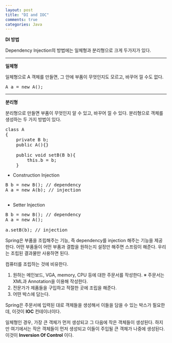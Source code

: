 ```yaml
---
layout: post
title: "DI and IOC"
comments: true
categories: Java
---
```


__DI 방법__

Dependency Injection의 방법에는 일체형과 분리형으로 크게 두가지가 있다. 

<hr/>

__일체형__

일체형으로 A 객체를 만들면, 그 안에 부품이 무엇인지도 모르고, 바꾸어 낄 수도 없다.
<pre>
A a = new A();
</pre>

<hr/>

__분리형__ 

분리형으로 만들면 부품이 무엇인지 알 수 있고, 바꾸어 낄 수 있다.
분리형으로 객체를 생성하는 두 가지 방법이 있다. 

<pre>
class A
{
    private B b;
    public A(){}

    public void setB(B b){
        this.b = b;
    }
</pre>

- Construction Injection

<pre>
B b = new B(); // dependency
A a = new A(b); // injection

</pre>

- Setter Injection

<pre>
B b = new B(); // dependency
A a = new A();

a.setB(b); // injection
</pre>

Spring은 부품을 조립해주는 기능, 즉 dependency를 injection 해주는 기능을 제공한다.
어떤 부품들이 어떤 부품과 결합을 원하는지 설정만 해주면 스프링이 해준다. 우리는 조립된 결과물만 사용하면 된다.

컴퓨터를 조립하는 것에 비유한다. 
1. 원하는 메인보드, VGA, memory, CPU 등에 대한 주문서를 작성한다. 
※ 주문서는 XML과 Annotation을 이용해 작성한다.
2. 전문가가 제품들을 구입하고 적절한 곳에 조립을 해준다.
3. 어떤 박스에 담는다.

Spring은 주문서에 입력된 대로 객체들을 생성해서 이들을 담을 수 있는 박스가 필요한데, 이것이 __IOC__ 컨테이너이다.

일체형인 경우, 가장 큰 객체가 먼저 생성되고 그 다음에 작은 객체들이 생성된다.
하지만 여기에서는 작은 객체들이 먼저 생성되고 이들이 주입될 큰 객체가 나중에 생성된다. 이것이 __Inversion Of Control__ 이다.